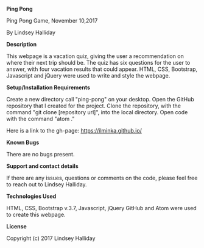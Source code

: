**Ping Pong**

Ping Pong Game, November 10,2017

By Lindsey Halliday

**Description**

This webpage is a vacation quiz, giving the user a recommendation on where their next trip should be. The quiz has six questions for the user to answer, with four vacation results that could appear. HTML, CSS, Bootstrap, Javascript and jQuery were used to write and style the webpage.

**Setup/Installation Requirements**

Create a new directory call "ping-pong" on your desktop. Open the GitHub repository that I created for the project. Clone the repository, with the command "git clone [repository url]", into the local directory. Open code with the command "atom ."

Here is a link to the gh-page: https://ilminka.github.io/

**Known Bugs**

There are no bugs present.

**Support and contact details**

If there are any issues, questions or comments on the code, please feel free to reach out to Lindsey Halliday.

**Technologies Used**

HTML, CSS, Bootstrap v.3.7, Javascript, jQuery GitHub and Atom were used to create this webpage.

**License**

Copyright (c) 2017 Lindsey Halliday
